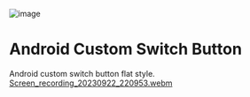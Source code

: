 ![image](https://github.com/emirhanbulbul/SwitchButton/assets/14194362/76116d12-af98-4b43-af1c-d699a1f4b5bc)
# Android Custom Switch Button
Android custom switch button flat style.
[Screen_recording_20230922_220953.webm](https://github.com/emirhanbulbul/SwitchButton/assets/14194362/114ac465-d5c8-42b3-8048-c0bfe76ea58b)


